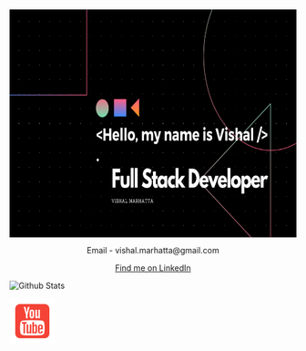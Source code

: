 
<!--
**Marhatta/Marhatta** is a ✨ _special_ ✨ repository because its `README.md` (this file) appears on your GitHub profile.

Here are some ideas to get you started:

- 🔭 I’m currently working on ...
- 🌱 I’m currently learning ...
- 👯 I’m looking to collaborate on ...
- 🤔 I’m looking for help with ...
- 💬 Ask me about ...
- 📫 How to reach me: ...
- 😄 Pronouns: ...
- ⚡ Fun fact: ...
-->

##
<div>
  <img src='https://raw.githubusercontent.com/Marhatta/Marhatta/master/_Hello%2C%20my%20name%20is%20Vishal%20__.%20Nice%20to%20meet%20you..png'  height='400'  align='center'/>

<p align='center'>Email - vishal.marhatta@gmail.com</p>
<p align='center'><a href='https://www.linkedin.com/in/vishal-marhatta-749068140/'> Find me on LinkedIn</a> </p>
 </div>
 

![Github Stats](https://github-readme-stats.vercel.app/api?username=Marhatta&show_icons=true)

<div>
  <a href='https://www.youtube.com/channel/UCRWb7Of3KbI5Iy0LekuttNw'><img src='https://raw.githubusercontent.com/Marhatta/Marhatta/master/icons8-youtube-squared-480.png' width='80' height='80'/></a>
</div>
